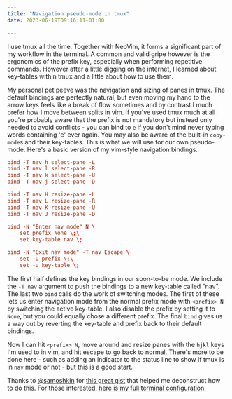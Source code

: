 ```yaml
---
title: "Navigation pseudo-mode in tmux"
date: 2023-06-19T09:16:11+01:00

---
```


I use tmux all the time. Together with NeoVim, it forms a significant part of my workflow in the terminal. A common and valid gripe however is the ergonomics of the prefix key, especially when performing repetitive commands.
However after a little digging on the internet, I learned about key-tables within tmux and a little about how to use them.

My personal pet peeve was the navigation and sizing of panes in tmux. The default bindings are perfectly natural, but even moving my hand to the arrow keys feels like a break of flow sometimes and by contrast I much prefer how I move between splits in vim.
If you've used tmux much at all you're probably aware that the prefix is not mandatory but instead only needed to avoid conflicts - you can bind to `e` if you don't mind never typing words containing 'e' ever again.
You may also be aware of the built-in `copy-mode`s and their key-tables. This is what we will use for our own pseudo-mode. Here's a basic version of my vim-style navigation bindings.

```.tmux.conf
bind -T nav h select-pane -L
bind -T nav l select-pane -R
bind -T nav k select-pane -U
bind -T nav j select-pane -D

bind -T nav H resize-pane -L
bind -T nav L resize-pane -R
bind -T nav K resize-pane -U
bind -T nav J resize-pane -D

bind -N "Enter nav mode" N \
    set prefix None \;\
    set key-table nav \;

bind -N "Exit nav mode" -T nav Escape \
    set -u prefix \;\
    set -u key-table \;
```

The first half defines the key bindings in our soon-to-be mode. We include the `-T nav` argument to push the bindings to a new key-table called "nav".
The last two `bind` calls do the work of switching modes. The first of these lets us enter navigation mode from the normal prefix mode with `<prefix> N` by switching the active key-table. I also disable the prefix by setting it to `None`, but you could equally chose a different prefix.
The final `bind` gives us a way out by reverting the key-table and prefix back to their default bindings.

Now I can hit `<prefix> N`, move around and resize panes with the `hjkl` keys I'm used to in vim, and hit escape to go back to normal.
There's more to be done here - such as adding an indicator to the status line to show if tmux is in `nav` mode or not - but this is a good start.

Thanks to [@samoshkin](https://gist.github.com/samoshkin) for [this great gist](https://gist.github.com/samoshkin/05e65f7f1c9b55d3fc7690b59d678734) that helped me deconstruct how to do this.
For those interested, [here is my full terminal configuration.](https://github.com/mike-deakin/dotfiles)
